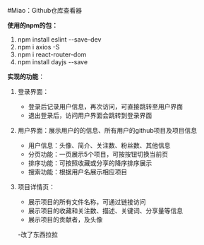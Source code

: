 #Miao：Github仓库查看器

**使用的npm的包：**

1.   npm install eslint --save-dev
2.   npm i axios -S
3.   npm i react-router-dom
4.   npm install dayjs --save

**实现的功能**：

1. 登录界面：

   - 登录后记录用户信息，再次访问，可直接跳转至用户界面
   - 退出登录后，访问用户界面会跳转到登录界面

2. 用户界面：展示用户的的信息、所有用户的github项目及项目信息

   - 用户信息：头像、简介、关注数、粉丝数、其他信息
   - 分页功能：一页展示5个项目，可按按钮切换当前页
   - 排序功能：可按照收藏或分享的降序排序展示
   - 搜索功能：根据用户名展示相应项目

3. 项目详情页：

   - 展示项目的所有文件名称，可通过链接访问
   - 展示项目的收藏和关注数、描述、关键词、分享量等信息
   - 展示项目的贡献者，及头像

   -改了东西拉拉

   



  
